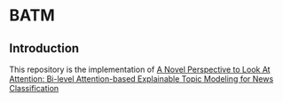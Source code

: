 # BATM

## Introduction
This repository is the implementation of [A Novel Perspective to Look At Attention: Bi-level Attention-based Explainable Topic Modeling for News Classification](https://arxiv.org/pdf/2203.07216.pdf)

